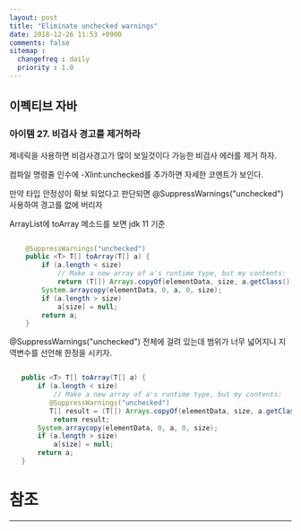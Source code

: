 ```yaml
---
layout: post
title: "Eliminate unchecked warnings"
date: 2018-12-26 11:53 +0900
comments: false
sitemap :
  changefreq : daily
  priority : 1.0
---
```

## 이펙티브 자바

### 아이템 27. 비검사 경고를 제거하라 

제네릭을 사용하면 비검사경고가 많이 보일것이다 가능한 비검사 에러를 제거 하자.

컴파일 명령줄 인수에 -Xlint:unchecked를 추가하면 자세한 코멘트가 보인다.

만약 타입 안정성이 확보 되었다고 판단되면 @SuppressWarnings("unchecked") 사용하여 경고를 없에 버리자

ArrayList에 toArray 메소드를 보면 jdk 11 기준

```java

    @SuppressWarnings("unchecked")
    public <T> T[] toArray(T[] a) {
        if (a.length < size)
            // Make a new array of a's runtime type, but my contents:
            return (T[]) Arrays.copyOf(elementData, size, a.getClass());
        System.arraycopy(elementData, 0, a, 0, size);
        if (a.length > size)
            a[size] = null;
        return a;
    }

```

@SuppressWarnings("unchecked") 전체에 걸려 있는데 범위가 너무 넓어지니 지역변수를 선언해 한정을 시키자.
 
 ```java

    public <T> T[] toArray(T[] a) {
        if (a.length < size)
            // Make a new array of a's runtime type, but my contents:
           @SuppressWarnings("unchecked")
           T[] result = (T[]) Arrays.copyOf(elementData, size, a.getClass());
            return result;
        System.arraycopy(elementData, 0, a, 0, size);
        if (a.length > size)
            a[size] = null;
        return a;
    }

```

# 참조
-----

